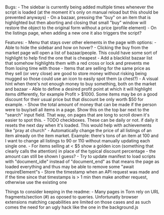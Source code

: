 Bugs:
    - The sidebar is currently being added multiple times whenever the script is loaded (at the moment it's only on manual reload but this should be prevented anyways)
    - On a bazaar, pressing the "buy" on an item that is highlighted but then aborting and closing that small "buy" window will restore the object to the original form without a price (profile element)
    - On the listings page, when adding a new one it also triggers the script?

Features:
    - Menu that stays over other elements in the page with options:
        - Able to hide the sidebar and how on hover?
    - Clicking the buy from the market page will open a list of bazaar/people. This could have some sort of highlight to help find the one that is cheapest
    - Add a blacklist bazaar list that somehow highlights them with a red cross or lock and prevents me from losing time with those
    - Items that are selling for the same price as they sell (or very close) are good to store money without risking being mugged so those could use an icon to easily spot them (a chest?)
    - A visual hint when there's not enough money to buy something, both on the market and bazaar
    - Able to define a desired profit point at which it will highlight items differently, for example Profit > $1000. Some items may be on a good discount for their usual price but that discount be only worth $50 for example.
    - Show the total amount of money that can be made if the person were to buy/sell all items in a page. Show this on the top bar next to the "search" input field. That way, on pages that are long to scroll down it's easier to spot this.
    - TODO checkboxes. These can be daily or not. if daily it resets the next day when it's loaded. This would help with achievements like "pray at church"
    - Automatically change the price of all listings of an item already on the item market. Example: there's tons of an item at 100 and I want to change all listings to 90 or 110 without manually updating each single one.
    - For items selling at < $5 show a golden icon (something that clearly calls the attention) in place of the typical discount percentage - the amount can still be shown I guess?
    - Try to update manifest to load scripts with "document_idle" instead of "document_end" as that means the page as loaded everything and thus may be able to remove some "await requireElement"s
    - Store the timestamp when an API request was made and if the time since that timestamps is > 1 min then make another request, otherwise use the existing one

Things to consider keeping in the readme:
    - Many pages in Torn rely on URL fragments/section (#) as oposed to queries. Unfortunatly browser extensions matching capabilities are limited on those cases and as such comes the need for an ugly hack like the one in the background.js